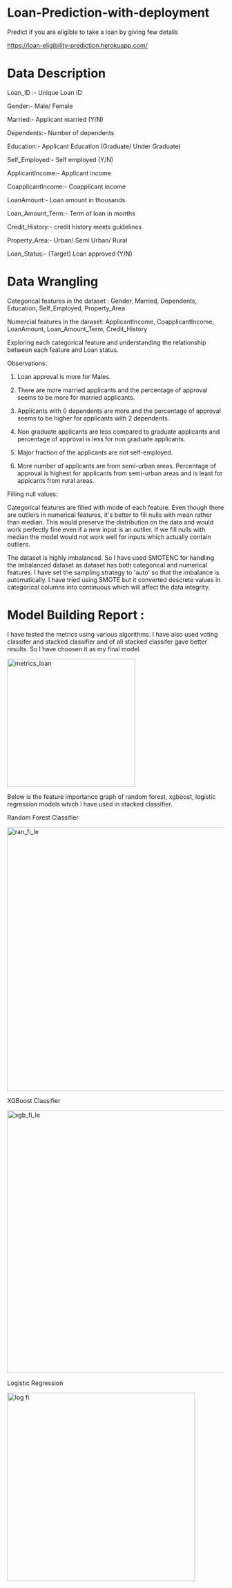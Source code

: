 # Loan-Prediction-with-deployment
Predict if you are eligible to take a loan by giving few details

https://loan-eligibility-prediction.herokuapp.com/

# Data Description
Loan_ID	:- Unique Loan ID

Gender:- 	Male/ Female

Married:- 	Applicant married (Y/N)

Dependents:-	Number of dependents

Education:- Applicant Education (Graduate/ Under Graduate)

Self_Employed:-	Self employed (Y/N)

ApplicantIncome:-	Applicant income 

CoapplicantIncome:-	Coapplicant income

LoanAmount:-	Loan amount in thousands

Loan_Amount_Term:-	Term of loan in months

Credit_History:-	credit history meets guidelines

Property_Area:-	Urban/ Semi Urban/ Rural

Loan_Status:-	(Target) Loan approved (Y/N)

# Data Wrangling

Categorical features in the dataset : Gender, Married, Dependents, Education, Self_Employed, Property_Area

Numercial features in the daraset: ApplicantIncome, CoapplicantIncome, LoanAmount, Loan_Amount_Term, Credit_History

Exploring each categorical feature and understanding the relationship between each feature and Loan status.

Observations:

1) Loan approval is more for Males.

2) There are more married applicants and the percentage of approval seems to be more for married applicants.

3) Applicants with 0 dependents are more and the percentage of approval seems to be higher for applicants with 2 dependents.

4) Non graduate applicants are less compared to graduate applicants and percentage of approval is less for non graduate applicants.

5) Major fraction of the applicants are not self-employed.

6) More number of applicants are from semi-urban areas. Percentage of approval is highest for applicants from semi-urban areas and is least for appicants from rural areas.

Filling null values:

Categorical features are filled with mode of each feature.
Even though there are outliers in numerical features, it's better to fill nulls with mean rather than median. This would preserve the distribution on the data and would work perfectly fine even if a new input is an outlier. If we fill nulls with median the model would not work well for inputs which actually contain outliers.

The dataset is highly imbalanced. So I have used SMOTENC for handling the imbalanced dataset as dataset has both categorical and numerical features. I have set the sampling strategy to 'auto' so that the imbalance is automatically. I have tried using SMOTE but it converted descrete values in categorical columns into continuous which will affect the data integrity.

# Model Building Report :

I have tested the metrics using various algorithms. I have also used voting classifer and stacked classifier and of all stacked classifer gave better results. So I have choosen it as my final model.

<img width="296" alt="metrics_loan" src="https://user-images.githubusercontent.com/48923446/96589968-14385d80-1303-11eb-8c1d-3a1f6964f60d.PNG">

Below is the feature importance graph of random forest, xgboost, logistic regression models which i have used in stacked classifier.

Random Forest Classifier

<img width="609" alt="ran_fi_le" src="https://user-images.githubusercontent.com/48923446/96589989-18647b00-1303-11eb-908f-646d444d96ba.PNG">

XGBoost Classifier

<img width="607" alt="xgb_fi_le" src="https://user-images.githubusercontent.com/48923446/96589999-1ac6d500-1303-11eb-8d2d-8258ef1aa442.PNG">

Logistic Regression

<img width="435" alt="log fi" src="https://user-images.githubusercontent.com/48923446/96590018-21554c80-1303-11eb-96d3-bf6efadf29f1.PNG">


